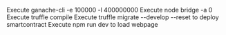Execute ganache-cli -e 100000 -l 400000000
Execute node bridge -a 0
Execute truffle compile
Execute truffle migrate --develop --reset to deploy smartcontract
Execute npm run dev to load webpage
